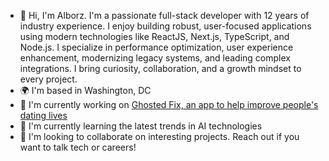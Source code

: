 
<!--
**amesbahi/amesbahi** is a ✨ _special_ ✨ repository because its `README.md` (this file) appears on your GitHub profile.

Here are some ideas to get you started:

- 🔭 I’m currently working on ...
- 🌱 I’m currently learning ...
- 👯 I’m looking to collaborate on ...
- 🤔 I’m looking for help with ...
- 💬 Ask me about ...
- 📫 How to reach me: ...
- 😄 Pronouns: ...
- ⚡ Fun fact: ...
-->

- 👋 Hi, I'm Alborz. I'm a passionate full-stack developer with 12 years of industry experience. I enjoy building robust, user-focused applications using modern technologies like ReactJS, Next.js, TypeScript, and Node.js. I specialize in performance optimization, user experience enhancement, modernizing legacy systems, and leading complex integrations. I bring curiosity, collaboration, and a growth mindset to every project.
- 🌍 I'm based in Washington, DC
- 🚀 I'm currently working on [Ghosted Fix, an app to help improve people's dating lives](http://ghostedfix.com)
- 🧠 I'm currently learning the latest trends in AI technologies
- 👥 I'm looking to collaborate on interesting projects. Reach out if you want to talk tech or careers!
